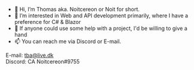 - 👋 Hi, I’m Thomas aka. Noitcereon or Noit for short.
- 👀 I’m interested in Web and API development primarily, where I have a preference for C# & Blazor
- 💞️ If anyone could use some help with a project, I'd be willing to give a hand
- 📫 You can reach me via Discord or E-mail.

E-mail: tba@live.dk <br>
Discord: CA Noitcereon#9755

<!---
Noitcereon/Noitcereon is a ✨ special ✨ repository because its `README.md` (this file) appears on your GitHub profile.
You can click the Preview link to take a look at your changes.
--->
